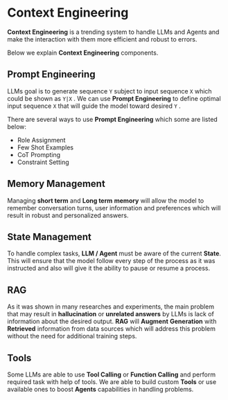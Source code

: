 # Context Engineering

**Context Engineering** is a trending system to handle LLMs and Agents and make the interaction with them more efficient and robust to errors.

Below we explain **Context Engineering** components.

## Prompt Engineering

LLMs goal is to generate sequence ```Y``` subject to input sequence ```X``` which could be shown as ```Y|X``` . We can use **Prompt Engineering** to define optimal input sequence ```X``` that will guide the model toward desired ```Y``` .

There are several ways to use **Prompt Engineering** which some are listed below:

* Role Assignment
* Few Shot Examples
* CoT Prompting
* Constraint Setting

## Memory Management

Managing **short term** and **Long term** **memory** will allow the model to remember conversation turns, user information and preferences which will result in robust and personalized answers.

## State Management

To handle complex tasks, **LLM / Agent** must be aware of the current **State**. This will ensure that the model follow every step of the process as it was instructed and also will give it the ability to pause or resume a process.

## RAG

As it was shown in many researches and experiments, the main problem that may result in **hallucination** or **unrelated answers** by LLMs is lack of information about the desired output. **RAG** will **Augment** **Generation** with **Retrieved** information from data sources which will address this problem without the need for additional training steps.

## Tools

Some LLMs are able to use **Tool Calling** or **Function Calling** and perform required task with help of tools. We are able to build custom **Tools** or use available ones to boost **Agents** capabilities in handling problems.